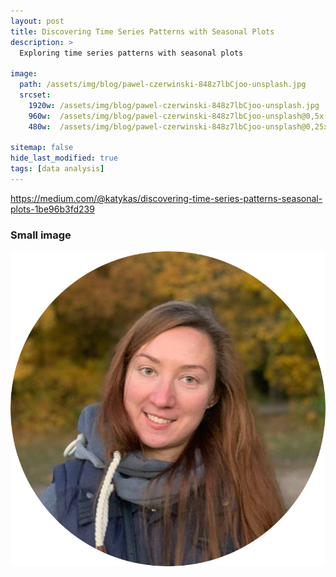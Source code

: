 ```yaml
---
layout: post
title: Discovering Time Series Patterns with Seasonal Plots
description: >
  Exploring time series patterns with seasonal plots
  
image: 
  path: /assets/img/blog/pawel-czerwinski-848z7lbCjoo-unsplash.jpg
  srcset: 
    1920w: /assets/img/blog/pawel-czerwinski-848z7lbCjoo-unsplash.jpg
    960w:  /assets/img/blog/pawel-czerwinski-848z7lbCjoo-unsplash@0,5x.jpg
    480w:  /assets/img/blog/pawel-czerwinski-848z7lbCjoo-unsplash@0,25x.jpg  

sitemap: false
hide_last_modified: true
tags: [data analysis]
---
```



https://medium.com/@katykas/discovering-time-series-patterns-seasonal-plots-1be96b3fd239


### Small image

![](https://raw.githubusercontent.com/EkaterinaKasilina/EkaterinaKasilina.github.io/refs/heads/main/assets/img/me_round.png)